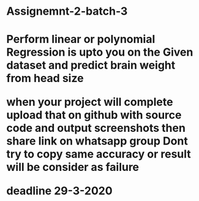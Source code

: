 
<h1>  Assignemnt-2-batch-3<h1>
  Perform linear or polynomial Regression  is upto you on the Given dataset and predict brain weight from head size 
  
  when your project will complete upload that on github with **source** **code** and **output** **screenshots**  then share link on whatsapp group
  Dont try to copy same accuracy or result will be consider as **failure**
  
 
  
  <b1>deadline 29-3-2020<b1>
